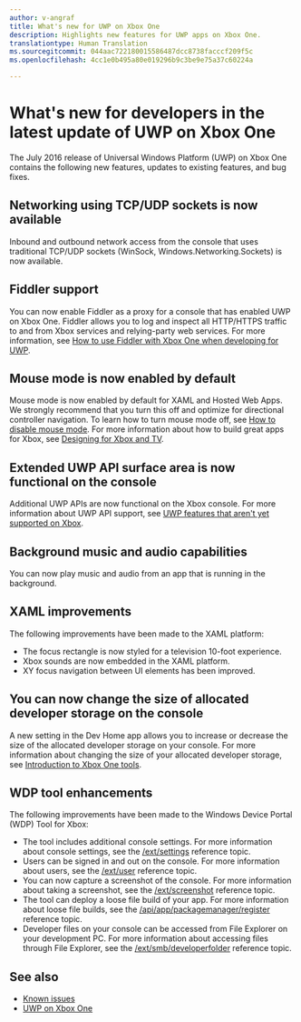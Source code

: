 ```yaml
---
author: v-angraf
title: What's new for UWP on Xbox One
description: Highlights new features for UWP apps on Xbox One.
translationtype: Human Translation
ms.sourcegitcommit: 044aac722180015586487dcc8738facccf209f5c
ms.openlocfilehash: 4cc1e0b495a80e019296b9c3be9e75a37c60224a

---
```


# What's new for developers in the latest update of UWP on Xbox One

The July 2016 release of Universal Windows Platform (UWP) on Xbox One contains the following new features, updates to existing features, and bug fixes.

## Networking using TCP/UDP sockets is now available  
Inbound and outbound network access from the console that uses traditional TCP/UDP sockets (WinSock, Windows.Networking.Sockets) is now available.

## Fiddler support
You can now enable Fiddler as a proxy for a console that has enabled UWP on Xbox One. Fiddler allows you to log and inspect all HTTP/HTTPS traffic to and from Xbox services and relying-party web services. For more information, see [How to use Fiddler with Xbox One when developing for UWP](uwp-fiddler.md).

## Mouse mode is now enabled by default
Mouse mode is now enabled by default for XAML and Hosted Web Apps.
We strongly recommend that you turn this off and optimize for directional controller navigation.
To learn how to turn mouse mode off, see [How to disable mouse mode](how-to-disable-mouse-mode.md).
For more information about how to build great apps for Xbox, see [Designing for Xbox and TV](../input-and-devices/designing-for-tv.md#mouse-mode).

## Extended UWP API surface area is now functional on the console
Additional UWP APIs are now functional on the Xbox console. For more information about UWP API support, see [UWP features that aren't yet supported on Xbox](http://go.microsoft.com/fwlink/p/?LinkID=760755). 

## Background music and audio capabilities
You can now play music and audio from an app that is running in the background.

## XAML improvements
The following improvements have been made to the XAML platform:
-   The focus rectangle is now styled for a television 10-foot experience.
-   Xbox sounds are now embedded in the XAML platform.
-   XY focus navigation between UI elements has been improved. 

## You can now change the size of allocated developer storage on the console
A new setting in the Dev Home app allows you to increase or decrease the size of the allocated developer storage on your console. For more information about changing the size of your allocated developer storage, see [Introduction to Xbox One tools](introduction-to-xbox-tools.md).

## WDP tool enhancements
The following improvements have been made to the Windows Device Portal (WDP) Tool for Xbox:
 - The tool includes additional console settings. For more information about console settings, see the [/ext/settings](wdp-xboxsettings-api.md) reference topic. 
 - Users can be signed in and out on the console. For more information about users, see the [/ext/user](wdp-user-management.md) reference topic.
 - You can now capture a screenshot of the console. For more information about taking a screenshot, see the [/ext/screenshot](wdp-media-capture-api.md) reference topic.
 - The tool can deploy a loose file build of your app. For more information about loose file builds, see the [/api/app/packagemanager/register](wdp-loose-folder-register-api.md) reference topic.
 - Developer files on your console can be accessed from File Explorer on your development PC. For more information about accessing files through File Explorer, see the [/ext/smb/developerfolder](wdp-smb-api.md) reference topic.

## See also
- [Known issues](known-issues.md)
- [UWP on Xbox One](index.md)



<!--HONumber=Aug16_HO3-->


